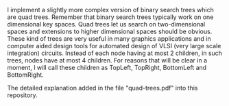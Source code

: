 I implement a slightly more complex version of binary search trees which are quad trees. Remember that binary search trees typically work on one dimensional key spaces.
Quad trees let us search on two-dimensional spaces and extensions to higher dimensional spaces should be obvious. These kind of trees are very useful in many graphics applications and in computer aided design tools for automated design of VLSI (very large scale integration) circuits. Instead of each node having at most 2 children, in such trees, nodes have at most 4 children. For reasons that will be clear in a moment, I will call these children as TopLeft, TopRight, BottomLeft and BottomRight.

The detailed explanation added in the file "quad-trees.pdf" into this repository.
